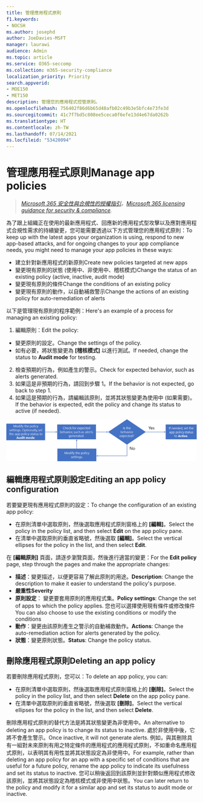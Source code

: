 ```yaml
---
title: 管理應用程式原則
f1.keywords:
- NOCSH
ms.author: josephd
author: JoeDavies-MSFT
manager: laurawi
audience: Admin
ms.topic: article
ms.service: O365-seccomp
ms.collection: m365-security-compliance
localization_priority: Priority
search.appverid:
- MOE150
- MET150
description: 管理您的應用程式控管原則。
ms.openlocfilehash: 756402f86d6b65d48afb02c49b3e5bfc4e73fe3d
ms.sourcegitcommit: 41c7f7bd5c808ee5ceca0f6efe13d4e67da0262b
ms.translationtype: HT
ms.contentlocale: zh-TW
ms.lasthandoff: 07/14/2021
ms.locfileid: "53420094"
---
```

# <a name="manage-app-policies"></a><span data-ttu-id="21b23-103">管理應用程式原則</span><span class="sxs-lookup"><span data-stu-id="21b23-103">Manage app policies</span></span>

><span data-ttu-id="21b23-104">*[Microsoft 365 安全性與合規性的授權指引](https://aka.ms/ComplianceSD)。*</span><span class="sxs-lookup"><span data-stu-id="21b23-104">*[Microsoft 365 licensing guidance for security & compliance](https://aka.ms/ComplianceSD).*</span></span>

<span data-ttu-id="21b23-105">為了跟上組織正在使用的最新應用程式、回應新的應用程式型攻擊以及應對應用程式合規性需求的持續變更，您可能需要透過以下方式管理您的應用程式原則：</span><span class="sxs-lookup"><span data-stu-id="21b23-105">To keep up with the latest apps your organization is using, respond to new app-based attacks, and for ongoing changes to your app compliance needs, you might need to manage your app policies in these ways:</span></span>

- <span data-ttu-id="21b23-106">建立針對新應用程式的新原則</span><span class="sxs-lookup"><span data-stu-id="21b23-106">Create new policies targeted at new apps</span></span>
- <span data-ttu-id="21b23-107">變更現有原則的狀態 (使用中、非使用中、稽核模式)</span><span class="sxs-lookup"><span data-stu-id="21b23-107">Change the status of an existing policy (active, inactive, audit mode)</span></span>
- <span data-ttu-id="21b23-108">變更現有原則的條件</span><span class="sxs-lookup"><span data-stu-id="21b23-108">Change the conditions of an existing policy</span></span>
- <span data-ttu-id="21b23-109">變更現有原則的動作，以自動補救警示</span><span class="sxs-lookup"><span data-stu-id="21b23-109">Change the actions of an existing policy for auto-remediation of alerts</span></span>

<span data-ttu-id="21b23-110">以下是管理現有原則的程序範例：</span><span class="sxs-lookup"><span data-stu-id="21b23-110">Here's an example of a process for managing an existing policy:</span></span>

1. <span data-ttu-id="21b23-111">編輯原則：</span><span class="sxs-lookup"><span data-stu-id="21b23-111">Edit the policy:</span></span>

  - <span data-ttu-id="21b23-112">變更原則的設定。</span><span class="sxs-lookup"><span data-stu-id="21b23-112">Change the settings of the policy.</span></span>
  - <span data-ttu-id="21b23-113">如有必要，將狀態變更為 **[稽核模式]** 以進行測試。</span><span class="sxs-lookup"><span data-stu-id="21b23-113">If needed, change the status to **Audit mode** for testing.</span></span>

2. <span data-ttu-id="21b23-114">檢查預期的行為，例如產生的警示。</span><span class="sxs-lookup"><span data-stu-id="21b23-114">Check for expected behavior, such as alerts generated.</span></span>
1. <span data-ttu-id="21b23-115">如果這是非預期的行為，請回到步驟 1。</span><span class="sxs-lookup"><span data-stu-id="21b23-115">If the behavior is not expected, go back to step 1.</span></span>
1. <span data-ttu-id="21b23-116">如果這是預期的行為，請編輯該原則，並將其狀態變更為使用中 (如果需要)。</span><span class="sxs-lookup"><span data-stu-id="21b23-116">If the behavior is expected, edit the policy and change its status to active (if needed).</span></span>

![管理應用程式原則工作流程](../media/manage-app-protection-governance/mapg-manage-policy-process.png)

## <a name="editing-an-app-policy-configuration"></a><span data-ttu-id="21b23-118">編輯應用程式原則設定</span><span class="sxs-lookup"><span data-stu-id="21b23-118">Editing an app policy configuration</span></span>

<span data-ttu-id="21b23-119">若要變更現有應用程式原則的設定：</span><span class="sxs-lookup"><span data-stu-id="21b23-119">To change the configuration of an existing app policy:</span></span>

- <span data-ttu-id="21b23-120">在原則清單中選取原則，然後選取應用程式原則窗格上的 **[編輯]**。</span><span class="sxs-lookup"><span data-stu-id="21b23-120">Select the policy in the policy list, and then select **Edit** on the app policy pane.</span></span>
- <span data-ttu-id="21b23-121">在清單中選取原則的垂直省略號，然後選取 **[編輯]**。</span><span class="sxs-lookup"><span data-stu-id="21b23-121">Select the vertical ellipses for the policy in the list, and then select **Edit**.</span></span>

<span data-ttu-id="21b23-122">在 **[編輯原則]** 頁面，請逐步瀏覽頁面，然後進行適當的變更：</span><span class="sxs-lookup"><span data-stu-id="21b23-122">For the **Edit policy** page, step through the pages and make the appropriate changes:</span></span>

- <span data-ttu-id="21b23-123">**描述**：變更描述，以便更容易了解此原則的用途。</span><span class="sxs-lookup"><span data-stu-id="21b23-123">**Description**: Change the description to make it easier to understand the policy's purpose.</span></span>
- <span data-ttu-id="21b23-124">**嚴重性**</span><span class="sxs-lookup"><span data-stu-id="21b23-124">**Severity**</span></span>
- <span data-ttu-id="21b23-125">**原則設定**： 變更要套用原則的應用程式集。</span><span class="sxs-lookup"><span data-stu-id="21b23-125">**Policy settings**: Change the set of apps to which the policy applies.</span></span> <span data-ttu-id="21b23-126">您也可以選擇使用現有條件或修改條件</span><span class="sxs-lookup"><span data-stu-id="21b23-126">You can also choose to use the existing conditions or modify the conditions</span></span>
- <span data-ttu-id="21b23-127">**動作**：變更由該原則產生之警示的自動補救動作。</span><span class="sxs-lookup"><span data-stu-id="21b23-127">**Actions**: Change the auto-remediation action for alerts generated by the policy.</span></span>
- <span data-ttu-id="21b23-128">**狀態**：變更原則狀態。</span><span class="sxs-lookup"><span data-stu-id="21b23-128">**Status**: Change the policy status.</span></span>

## <a name="deleting-an-app-policy"></a><span data-ttu-id="21b23-129">刪除應用程式原則</span><span class="sxs-lookup"><span data-stu-id="21b23-129">Deleting an app policy</span></span>

<span data-ttu-id="21b23-130">若要刪除應用程式原則，您可以：</span><span class="sxs-lookup"><span data-stu-id="21b23-130">To delete an app policy, you can:</span></span>

- <span data-ttu-id="21b23-131">在原則清單中選取原則，然後選取應用程式原則窗格上的 **[刪除]**。</span><span class="sxs-lookup"><span data-stu-id="21b23-131">Select the policy in the policy list, and then select **Delete** on the app policy pane.</span></span>
- <span data-ttu-id="21b23-132">在清單中選取原則的垂直省略號，然後選取 **[刪除]**。</span><span class="sxs-lookup"><span data-stu-id="21b23-132">Select the vertical ellipses for the policy in the list, and then select **Delete**.</span></span>

<span data-ttu-id="21b23-133">刪除應用程式原則的替代方法是將其狀態變更為非使用中。</span><span class="sxs-lookup"><span data-stu-id="21b23-133">An alternative to deleting an app policy is to change its status to inactive.</span></span> <span data-ttu-id="21b23-134">處於非使用中後，它將不會產生警示。</span><span class="sxs-lookup"><span data-stu-id="21b23-134">Once inactive, it will not generate alerts.</span></span> <span data-ttu-id="21b23-135">例如，與其刪除具有一組對未來原則有用之特定條件的應用程式的應用程式原則，不如重命名應用程式原則，以表明其有用性並將其狀態設定為非使用中。</span><span class="sxs-lookup"><span data-stu-id="21b23-135">For example, rather than deleting an app policy for an app with a specific set of conditions that are useful for a future policy, rename the app policy to indicate its usefulness and set its status to inactive.</span></span> <span data-ttu-id="21b23-136">您可以稍後返回到該原則並針對類似應用程式修改該原則，並將其狀態設定為稽核模式或非使用中狀態。</span><span class="sxs-lookup"><span data-stu-id="21b23-136">You can later return to the policy and modify it for a similar app and set its status to audit mode or inactive.</span></span>
